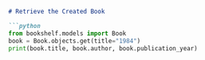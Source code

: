 ```markdown
# Retrieve the Created Book

```python
from bookshelf.models import Book
book = Book.objects.get(title="1984")
print(book.title, book.author, book.publication_year)
```